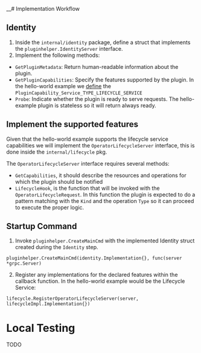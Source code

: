 __# Implementation Workflow

## Identity

1. Inside the `internal/identity` package, define a struct that implements the `pluginhelper.IdentityServer` interface.
2. Implement the following methods:
  - `GetPluginMetadata`: Return human-readable information about the plugin.
  - `GetPluginCapabilities`: Specify the features supported by the plugin. 
In the hello-world example we [define](internal/lifecycle/lifecycle.go) the `PluginCapability_Service_TYPE_LIFECYCLE_SERVICE`
  - `Probe`: Indicate whether the plugin is ready to serve requests. The hello-example plugin is stateless so it will return
always ready.

## Implement the supported features

Given that the hello-world example supports the lifecycle service capabilities we will implement the `OperatorLifecycleServer` interface, this is done
inside the `internal/lifecycle` pkg.

The `OperatorLifecycleServer` interface requires several methods:
- `GetCapabilities`, it should describe the resources and operations for which the plugin should be notified
- `LifecycleHook`, is the function that will be invoked with the `OperatorLifecycleRequest`. In this function the plugin is expected
to do a pattern matching with the `Kind` and the operation `Type` so it can proceed to execute the proper logic.


## Startup Command

1. Invoke `pluginhelper.CreateMainCmd` with the implemented Identity struct created during the `Identity` step.
```
pluginhelper.CreateMainCmd(identity.Implementation{}, func(server *grpc.Server)
```
2. Register any implementations for the declared features within the callback function. In the hello-world example would be the
Lifecycle Service:
```
lifecycle.RegisterOperatorLifecycleServer(server, lifecycleImpl.Implementation{})
```

# Local Testing

TODO
